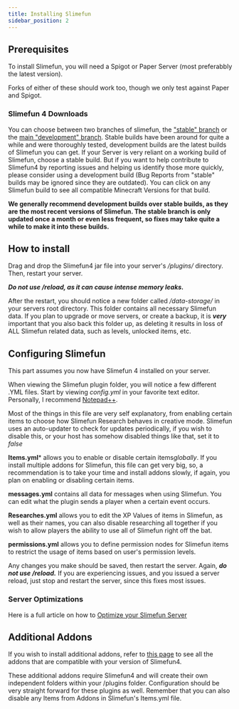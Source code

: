 ```yaml
---
title: Installing Slimefun
sidebar_position: 2
---
```


## Prerequisites

To install Slimefun, you will need a Spigot or Paper Server (most preferabbly the latest version).

Forks of either of these should work too, though we only test against Paper and Spigot.

### Slimefun 4 Downloads

You can choose between two branches of slimefun, the ["stable" branch](https://thebusybiscuit.github.io/builds/TheBusyBiscuit/Slimefun4/stable/) or the [main "development" branch](https://thebusybiscuit.github.io/builds/TheBusyBiscuit/Slimefun4/master/). Stable builds have been around for quite a while and were thoroughly tested, development builds are the latest builds of Slimefun you can get. If your Server is very reliant on a working build of Slimefun, choose a stable build. But if you want to help contribute to Slimefun4 by reporting issues and helping us identify those more quickly, please consider using a development build (Bug Reports from "stable" builds may be ignored since they are outdated). You can click on any Slimefun build to see all compatible Minecraft Versions for that build.

**We generally recommend development builds over stable builds, as they are the most recent versions of Slimefun. The stable branch is only updated once a month or even less frequent, so fixes may take quite a while to make it into these builds.**

## How to install

Drag and drop the Slimefun4 jar file into your server's */plugins/* directory. Then, restart your server.

***Do not use /reload, as it can cause intense memory leaks.***

After the restart, you should notice a new folder called */data-storage/* in your servers root directory. This folder contains all necessary Slimefun data. If you plan to upgrade or move servers, or create a backup, it is ***very*** important that you also back this folder up, as deleting it results in loss of ALL Slimefun related data, such as levels, unlocked items, etc.

## Configuring Slimefun

This part assumes you now have Slimefun 4 installed on your server.

When viewing the Slimefun plugin folder, you will notice a few different .YML files. Start by viewing *config.yml* in your favorite text editor. Personally, I recommend [Notepad++](https://notepad-plus-plus.org).

Most of the things in this file are very self explanatory, from enabling certain items to choose how Slimefun Research behaves in creative mode. Slimefun uses an auto-updater to check for updates periodically, if you wish to disable this, or your host has somehow disabled things like that, set it to *false*

**Items.yml*** allows you to enable or disable certain items*globally*. If you install multiple addons for Slimefun, this file can get very big, so, a recommendation is to take your time and install addons slowly, if again, you plan on enabling or disabling certain items.

**messages.yml** contains all data for messages when using Slimefun. You can edit what the plugin sends a player when a certain event occurs.

**Researches.yml** allows you to edit the XP Values of items in Slimefun, as well as their names, you can also disable researching all together if you wish to allow players the ability to use all of Slimefun right off the bat.

**permissions.yml** allows you to define permission nodes for Slimefun items to restrict the usage of items based on user's permission levels.

Any changes you make should be saved, then restart the server. Again, ***do not use /reload.*** If you are experiencing issues, and you issued a server reload, just stop and restart the server, since this fixes most issues.

### Server Optimizations

Here is a full article on how to [Optimize your Slimefun Server](Server-Optimizations)

## Additional Addons

If you wish to install additional addons, refer to [this page](Addons) to see all the addons that are compatible with your version of Slimefun4.

These additional addons require Slimefun4 and will create their own independent folders within your /plugins folder. Configuration should be very straight forward for these plugins as well. Remember that you can also disable any Items from Addons in Slimefun's Items.yml file.
